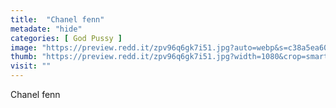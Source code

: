 ```yaml
---
title:  "Chanel fenn"
metadate: "hide"
categories: [ God Pussy ]
image: "https://preview.redd.it/zpv96q6gk7i51.jpg?auto=webp&s=c38a5ea606aface1afbbda61d5923317ae7db95c"
thumb: "https://preview.redd.it/zpv96q6gk7i51.jpg?width=1080&crop=smart&auto=webp&s=218ccf6e8bb8f482eb9eb424dc17672eebad07c8"
visit: ""
---
```

Chanel fenn
